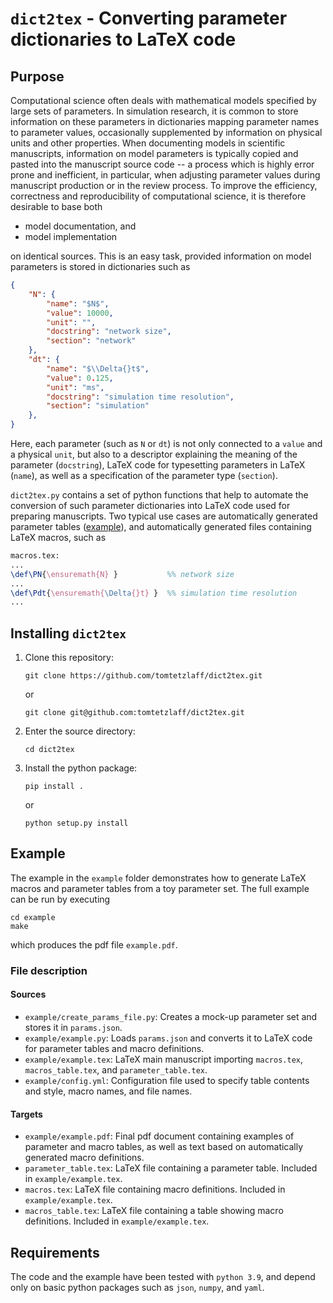 # `dict2tex` - Converting parameter dictionaries to LaTeX code

## Purpose

Computational science often deals with mathematical models specified by large sets of parameters. In simulation research, it is common to store information on these parameters in dictionaries mapping parameter names to parameter values, occasionally supplemented by information on physical units and other properties. When documenting models in scientific manuscripts, information on model parameters is typically copied and pasted into the manuscript source code -- a process which is highly error prone and inefficient, in particular, when adjusting parameter values during manuscript production or in the review process. To improve the efficiency, correctness and reproducibility of computational science, it is therefore desirable to base both 

* model documentation, and 
* model implementation 

on identical sources. This is an easy task, provided information on model parameters is stored in dictionaries such as

```json
{
    "N": {
        "name": "$N$",
        "value": 10000,
        "unit": "",
        "docstring": "network size",
        "section": "network"
    },
    "dt": {
        "name": "$\\Delta{}t$",
        "value": 0.125,
        "unit": "ms",
        "docstring": "simulation time resolution",
        "section": "simulation"
    },
}
```

Here, each parameter (such as `N` or `dt`) is not only connected to a `value` and a physical `unit`, but also to a descriptor explaining the meaning of the parameter (`docstring`), LaTeX code for typesetting parameters in LaTeX (`name`), as well as a specification of the parameter type (`section`).

`dict2tex.py` contains a set of python functions that help to automate the conversion of such parameter dictionaries into LaTeX code used for preparing manuscripts. Two typical use cases are automatically generated parameter tables ([example](https://doi.org/10.1371/journal.pcbi.1007790.s002)), and automatically generated files containing LaTeX macros, such as

```tex
macros.tex:
...
\def\PN{\ensuremath{N} }           %% network size
...
\def\Pdt{\ensuremath{\Delta{}t} }  %% simulation time resolution
...
```

## Installing ```dict2tex```

1. Clone this repository:

    ```console
    git clone https://github.com/tomtetzlaff/dict2tex.git
    ```
    
    or
    
    ```console
    git clone git@github.com:tomtetzlaff/dict2tex.git
    ```

2. Enter the source directory:

    ```console
    cd dict2tex
    ```

3. Install the python package:

    ```console
    pip install .
    ```

    or

    ```console
    python setup.py install
    ```

## Example

The example in the `example` folder demonstrates how to generate LaTeX macros and parameter tables from a toy parameter set. The full example can be run by executing

```console
cd example
make
```

which produces the pdf file `example.pdf`.

### File description
#### Sources
* `example/create_params_file.py`: Creates a mock-up parameter set and stores it in `params.json`.
* `example/example.py`: Loads `params.json` and converts it to LaTeX code for parameter tables and macro definitions.
* `example/example.tex`: LaTeX main manuscript importing `macros.tex`, `macros_table.tex`, and `parameter_table.tex`.
* `example/config.yml`: Configuration file used to specify table contents and style, macro names, and file names.

#### Targets
* `example/example.pdf`: Final pdf document containing examples of parameter and macro tables, as well as text based on automatically generated macro definitions.
* `parameter_table.tex`: LaTeX file containing a parameter table. Included in `example/example.tex`.
* `macros.tex`: LaTeX file containing macro definitions. Included in `example/example.tex`.
* `macros_table.tex`: LaTeX file containing a table showing macro definitions. Included in `example/example.tex`.


## Requirements
The code and the example have been tested with `python 3.9`, and depend only on basic python packages such as `json`, `numpy`, and `yaml`.
